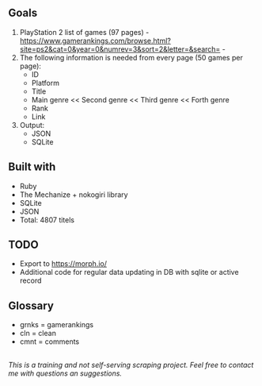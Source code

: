 ## Goals
1. PlayStation 2 list of games (97 pages) - https://www.gamerankings.com/browse.html?site=ps2&cat=0&year=0&numrev=3&sort=2&letter=&search= - 
2. The following information is needed from every page (50 games per page):
    * ID
    * Platform
    * Title
    * Main genre << Second genre << Third genre << Forth genre
    * Rank
    * Link
3. Output:
    * JSON
    * SQLite

## Built with
* Ruby
* The Mechanize + nokogiri library
* SQLite
* JSON
* Total: 4807 titels

## TODO
* Export to https://morph.io/
* Additional code for regular data updating in DB with sqlite or active record


## Glossary
* grnks = gamerankings
* cln = clean
* cmnt = comments

##
_This is a training and not self-serving scraping project. Feel free to contact me with questions an suggestions._
